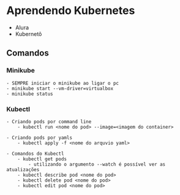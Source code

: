 # Aprendendo Kubernetes 
 - Alura
 - Kubernetõ

## Comandos
### Minikube
	- SEMPRE iniciar o minikube ao ligar o pc
	- minikube start --vm-driver=virtualbox 
	- minikube status
### Kubectl
	- Criando pods por command line
		- kubectl run <nome do pod> --image=<imagem do container>
		
	- Criando pods por yamls
		- kubectl apply -f <nome do arquvio yaml>
		
	- Comandos do Kubectl
		- kubectl get pods
			- utilizando o argumento --watch é possível ver as atualizações
		- kubectl describe pod <nome do pod>
		- kubectl delete pod <nome do pod>
		- kubectl edit pod <nome do pod>

